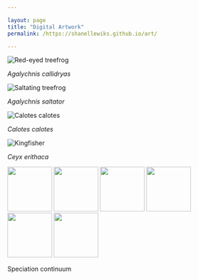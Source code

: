 ```yaml
---

layout: page
title: "Digital Artwork"
permalink: /https://shanellewiks.github.io/art/

---
```


![Red-eyed treefrog](/assets/Art/RETF.jpg)

_Agalychnis callidryas_

![Saltating treefrog](/assets/Art/Saltator.jpg)

_Agalychnis saltator_

![Calotes calotes](/assets/Art/Calotes.jpg)

_Calotes calotes_

![Kingfisher](/assets/Art/DwarfKingfisher.jpg)

_Ceyx erithaca_


<img src="/assets/Art/Laselva.jpg"  width="100" height="100">  <img src="/assets/Art/Pavones.jpg"  width="100" height="100">  <img src="/assets/Art/Bijagual.jpg"  width="100" height="100">  <img src="/assets/Art/Saltator1.jpg"  width="100" height="100">  <img src="/assets/Art/Spurelli.jpg"  width="100" height="100">  <img src="/assets/Art/Loquax.jpg"  width="100" height="100">


Speciation continuum